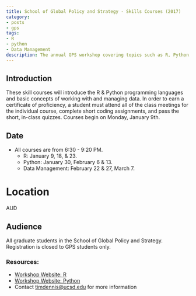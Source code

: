 ```yaml
---
title: School of Global Policy and Strategy - Skills Courses (2017)
category:
- posts
- gps
tags:
- R
- python
- Data Management
description: The annual GPS workshop covering topics such as R, Python, and data management practices.
---
```


## Introduction

These skill courses will introduce the R & Python programming languages and basic concepts of working with and managing data. In order to earn a certificate of proficiency, a student must attend all of the class meetings for the individual course, complete short coding assignments, and pass the short, in-class quizzes. Courses begin on Monday, January 9th.

## Date

* All courses are from 6:30 - 9:20 PM.
  * R: January 9, 18, & 23.
  * Python: January 30, February 6 & 13.
  * Data Management: February 22 & 27, March 7.

# Location
AUD

## Audience

All graduate students in the School of Global Policy and Strategy. Registration is closed to GPS students only.

### Resources:

* [Workshop Website: R](https://ucsdlib.github.io/win2017-gps-intro-r/)
* [Workshop Website: Python](https://ucsdlib.github.io/gps-py2017/)
* Contact timdennis@ucsd.edu for more information
